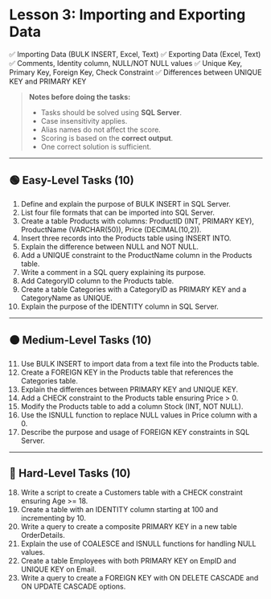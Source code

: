 # Lesson 3: Importing and Exporting Data

✅ Importing Data (BULK INSERT, Excel, Text)
✅ Exporting Data (Excel, Text)
✅ Comments, Identity column, NULL/NOT NULL values
✅ Unique Key, Primary Key, Foreign Key, Check Constraint
✅ Differences between UNIQUE KEY and PRIMARY KEY

> **Notes before doing the tasks:**
> - Tasks should be solved using **SQL Server**.
> - Case insensitivity applies.
> - Alias names do not affect the score.
> - Scoring is based on the **correct output**.
> - One correct solution is sufficient.

______________________________________

## 🟢 Easy-Level Tasks (10)
1. Define and explain the purpose of BULK INSERT in SQL Server.
2. List four file formats that can be imported into SQL Server.
3. Create a table Products with columns: ProductID (INT, PRIMARY KEY), ProductName (VARCHAR(50)), Price (DECIMAL(10,2)).
4. Insert three records into the Products table using INSERT INTO.
5. Explain the difference between NULL and NOT NULL.
6. Add a UNIQUE constraint to the ProductName column in the Products table.
7. Write a comment in a SQL query explaining its purpose.
8. Add CategoryID column to the Products table.
9. Create a table Categories with a CategoryID as PRIMARY KEY and a CategoryName as UNIQUE.
10. Explain the purpose of the IDENTITY column in SQL Server.

________________________________________

## 🟠 Medium-Level Tasks (10)
11. Use BULK INSERT to import data from a text file into the Products table.
12. Create a FOREIGN KEY in the Products table that references the Categories table.
13. Explain the differences between PRIMARY KEY and UNIQUE KEY.
14. Add a CHECK constraint to the Products table ensuring Price > 0.
15. Modify the Products table to add a column Stock (INT, NOT NULL).
16. Use the ISNULL function to replace NULL values in Price column with a 0.
17. Describe the purpose and usage of FOREIGN KEY constraints in SQL Server.

________________________________________

## 🔴 Hard-Level Tasks (10)
18. Write a script to create a Customers table with a CHECK constraint ensuring Age >= 18.
19. Create a table with an IDENTITY column starting at 100 and incrementing by 10.
20. Write a query to create a composite PRIMARY KEY in a new table OrderDetails.
21. Explain the use of COALESCE and ISNULL functions for handling NULL values.
22. Create a table Employees with both PRIMARY KEY on EmpID and UNIQUE KEY on Email.
23. Write a query to create a FOREIGN KEY with ON DELETE CASCADE and ON UPDATE CASCADE options.
